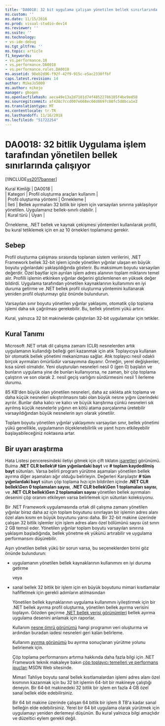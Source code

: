 ```yaml
---
title: 'DA0018: 32 bit uygulama çalışan yönetilen bellek sınırlarında | Microsoft Docs'
ms.custom: ''
ms.date: 11/15/2016
ms.prod: visual-studio-dev14
ms.reviewer: ''
ms.suite: ''
ms.technology:
- vs-ide-debug
ms.tgt_pltfrm: ''
ms.topic: article
f1_keywords:
- vs.performance.18
- vs.performance.DA0018
- vs.performance.rules.DA0018
ms.assetid: 98eb2d96-f92f-42f9-915c-e5ac2330ffbf
caps.latest.revision: 14
author: MikeJo5000
ms.author: mikejo
manager: ghogen
ms.openlocfilehash: aeca49e13a2d7181d74f48522786185f4be9ed58
ms.sourcegitcommit: af428c7ccd007e668ec0dd8697c88fc5d8bca1e2
ms.translationtype: MT
ms.contentlocale: tr-TR
ms.lasthandoff: 11/16/2018
ms.locfileid: "51722254"
---
```

# <a name="da0018-32-bit-application-running-at-process-managed-memory-limits"></a>DA0018: 32 bitlik Uygulama işlem tarafından yönetilen bellek sınırlarında çalışıyor
[!INCLUDE[vs2017banner](../includes/vs2017banner.md)]

Kural Kimliği | DA0018 |  
| Kategori | Profil oluşturma araçları kullanım |  
| Profil oluşturma yöntemi | Örnekleme |  
| İleti | Bellek ayırmaları 32 bitlik bir işlem için varsayılan sınırına yaklaşılıyor yönetilen. Uygulamanız bellek-sınırlı olabilir. |  
| Kural türü | Uyarı |  
  
 Örnekleme, .NET bellek ve kaynak çekişmesi yöntemleri kullanılarak profili, bu kural tetiklemek için en az 10 örnekleri toplamanız gerekir.  
  
## <a name="cause"></a>Sebep  
 Profil oluşturma çalışması sırasında toplanan sistem verilerini, .NET Framework bellek 32-bit işlem içinde yönetilen yığınlar ulaşan en büyük boyutu yığınlardaki yaklaşıldığında gösterir. Bu maksimum boyutu varsayılan değerdir. Özel baytlar için ayrılan işlem adres alanının toplam miktarını temel alır. Profilli işlemin etkinken yığınlar değerini gözlemlenen en yüksek değer bildirdi. Uygulama tarafından yönetilen kaynaklarının kullanımını en iyi duruma getirme ve .NET bellek profil oluşturma yöntemini kullanarak yeniden profil oluşturmayı göz önünde bulundurun.  
  
 Varsayılan sınır boyutu yönetilen yığınlar yaklaşımı, otomatik çöp toplama işlemi daha sık çağrılması gerekebilir. Bu, bellek yönetimi yükü artırır.  
  
 Kural, yalnızca 32 bit makinelerde çalıştırılan 32-bit uygulamalar için tetikler.  
  
## <a name="rule-description"></a>Kural Tanımı  
 Microsoft .NET ortak dil çalışma zamanı (CLR) nesnelerden artık uygulamanın kullandığı belleği geri kazanmak için atık Toplayıcıya kullanan bir otomatik bellek yönetimi mekanizması sağlar. Atık toplayıcı nesil odaklı birçok ayırmaları ömürlüdür varsayımına dayanır. Örneğin, yerel değişkenler, kısa süreli olmalıdır. Yeni oluşturulan nesneleri nesil 0 (gen 0) başlatın ve bunların uygulama yine de bunları kullanıyorsa, ne zaman, bir çöp toplama çalıştırın ve son olarak 2. nesil geçiş varlığını sürdürmesini nesil 1 ilerleme durumu.  
  
 85 KB'den büyük olan yönetilen nesneleri, daha az sıklıkta atık toplama ve daha küçük nesneleri sıkıştırılmasını tabi olan büyük nesne yığını üzerindeki ayrılır. Bunlar daha kalıcı ve kalıcı ve büyük karıştırma çünkü nesneleri sık ayrılmış küçük nesnelerle yığının en kötü atama parçalanma üretebilir varsayıldığından büyük nesnelerin ayrı olarak yönetilir.  
  
 Toplam boyutu yönetilen yığınlar yaklaşımını varsayılan sınır, bellek yönetimi yükü genellikle, uygulamanın ölçeklenebilirlik ve yanıt hızını etkileyebilir başlayabileceğiniz noktasına artar.  
  
## <a name="how-to-investigate-a-warning"></a>Bir uyarı araştırma  
 Hata Listesi penceresindeki iletiyi gitmek için çift tıklatın [işaretleri](../profiling/marks-view.md) görünümü. Bulma **.NET CLR bellek\\# tüm yığınlardaki bayt** ve **# toplam kaydedilmiş bayt** sütunları. Varsa belirli program yürütme aşamaları yönetilen bellek ayırma diğer aşamaları ağır olduğu belirleyin. Değerleri Karşılaştır **# tüm yığınlardaki bayt** sütun çöp toplama hızı için bildirilen içinde **.NET CLR bellek\\Gen 0 toplamaları sayısı**, **.NET CLR bellek\\Gen 1 toplamaları sayısı**, ve **.NET CLR bellek\\Gen 2 toplamaları sayısı** yönetilen bellek ayırmaları desenini çöp oranını etkileyen varsa belirlemek için sütunları koleksiyonu.  
  
 Bir .NET Framework uygulamasında ortak dil çalışma zamanı yönetilen yığınlar biraz daha az için toplam boyutunu sınırlayan bir işlemin adres alanı özel alanı kısmı en büyük boyutunu yarısı daha. Bir 32-bit makine üzerinde çalışan 32 bitlik işlemler için işlem adres alanı özel bölümünü sayısı üst sınırı 2 GB temsil eder. Yönetilen yığınlar toplam boyutu varsayılan sınırına yaklaşım başladığında, bellek yönetme ek yükünü artırabilir ve uygulama performansını düşürebilir.  
  
 Aşırı yönetilen bellek yükü bir sorun varsa, bu seçeneklerden birini göz önünde bulundurun:  
  
- uygulamanın yönetilen bellek kaynaklarının kullanımını en iyi duruma getirme  
  
   veya  
  
- sanal bellek 32 bitlik bir işlem için en büyük boyutunu mimari kısıtlamalar hafifletmek için gerekli adımların atılmasından  
  
  Yönetilen bellek kaynaklarının uygulama kullanımını iyileştirmek için bir .NET bellek ayırma profil oluşturma, yönetilen bellek ayırma verisini toplayın. Gözden geçirme [.NET bellek verisi görünümleri](../profiling/dotnet-memory-data-views.md) bellek ayırma uygulama desenini anlamak için raporlar.  
  
  Kullanım [nesne ömrü görünümü](../profiling/object-lifetime-view.md) hangi programın veri oluşturma ve ardından buradan iadesi nesneleri geri kalan belirleme.  
  
  Kullanım [ayırma görünümü](../profiling/dotnet-memory-allocations-view.md) bu ayırma sonuçlanan yürütme yolunu belirlemek için.  
  
  Çöp toplama performansını artırma hakkında daha fazla bilgi için .NET Framework teknik makaleye bakın [çöp toplayıcı temelleri ve performans ipuçları](http://go.microsoft.com/fwlink/?LinkId=177946) MSDN Web sitesinde.  
  
  Mimari Tahliye boyutu sanal bellek kısıtlamalardan işlemi adres alanı özel kısmının kazanmak için bu 32 bit işlemin 64-bit bir makineye çalıştığı deneyin.  Bir 64-bit makinedeki 32 bitlik bir işlem en fazla 4 GB özel sanal bellek elde edebilirsiniz.  
  
  Bir 64 bit makine üzerinde çalışan 64 bitlik bir işlem 8 TB'a kadar sanal belleğin elde edebilirsiniz. Yerel bir 64 bit uygulama olarak yürütmek için uygulamayı yeniden derlemeyi düşünün. Bu kural yalnızca bilgi amaçlıdır ve düzeltici eylem gerekli değil.



